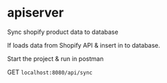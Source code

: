 # apiserver
Sync shopify product data to database

If loads data from Shopify API & insert in to database.

Start the project & run in postman

GET `localhost:8080/api/sync`


